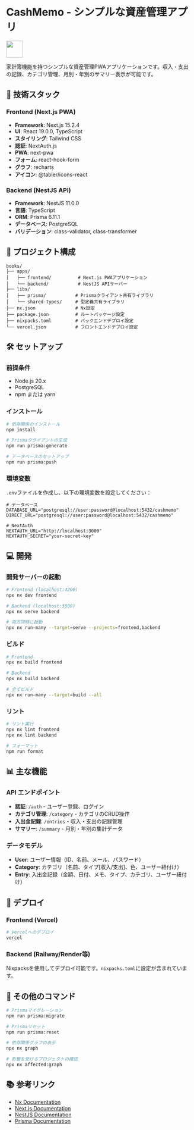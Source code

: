 # CashMemo - シンプルな資産管理アプリ

<a alt="CashMemo logo" href="https://books-frontend-mu-eight.vercel.app" target="_blank" rel="noreferrer"><img src="https://books-frontend-mu-eight.vercel.app/icons/icon-72x72.png" width="45"></a>

家計簿機能を持つシンプルな資産管理PWAアプリケーションです。収入・支出の記録、カテゴリ管理、月別・年別のサマリー表示が可能です。

## 🚀 技術スタック

### Frontend (Next.js PWA)

- **Framework**: Next.js 15.2.4
- **UI**: React 19.0.0, TypeScript
- **スタイリング**: Tailwind CSS
- **認証**: NextAuth.js
- **PWA**: next-pwa
- **フォーム**: react-hook-form
- **グラフ**: recharts
- **アイコン**: @tabler/icons-react

### Backend (NestJS API)

- **Framework**: NestJS 11.0.0
- **言語**: TypeScript
- **ORM**: Prisma 6.11.1
- **データベース**: PostgreSQL
- **バリデーション**: class-validator, class-transformer

## 📁 プロジェクト構成

```
books/
├── apps/
│   ├── frontend/          # Next.js PWAアプリケーション
│   └── backend/           # NestJS APIサーバー
├── libs/
│   ├── prisma/           # Prismaクライアント共有ライブラリ
│   └── shared-types/     # 型定義共有ライブラリ
├── nx.json               # Nx設定
├── package.json          # ルートパッケージ設定
├── nixpacks.toml         # バックエンドデプロイ設定
└── vercel.json           # フロントエンドデプロイ設定
```

## 🛠 セットアップ

### 前提条件

- Node.js 20.x
- PostgreSQL
- npm または yarn

### インストール

```bash
# 依存関係のインストール
npm install

# Prismaクライアントの生成
npm run prisma:generate

# データベースのセットアップ
npm run prisma:push
```

### 環境変数

`.env`ファイルを作成し、以下の環境変数を設定してください：

```env
# データベース
DATABASE_URL="postgresql://user:password@localhost:5432/cashmemo"
DIRECT_URL="postgresql://user:password@localhost:5432/cashmemo"

# NextAuth
NEXTAUTH_URL="http://localhost:3000"
NEXTAUTH_SECRET="your-secret-key"
```

## 💻 開発

### 開発サーバーの起動

```bash
# Frontend (localhost:4200)
npx nx dev frontend

# Backend (localhost:3000)
npx nx serve backend

# 両方同時に起動
npx nx run-many --target=serve --projects=frontend,backend
```

### ビルド

```bash
# Frontend
npx nx build frontend

# Backend
npx nx build backend

# 全てビルド
npx nx run-many --target=build --all
```

### リント

```bash
# リント実行
npx nx lint frontend
npx nx lint backend

# フォーマット
npm run format
```

## 📊 主な機能

### API エンドポイント

- **認証**: `/auth` - ユーザー登録、ログイン
- **カテゴリ管理**: `/category` - カテゴリのCRUD操作
- **入出金記録**: `/entries` - 収入・支出の記録管理
- **サマリー**: `/summary` - 月別・年別の集計データ

### データモデル

- **User**: ユーザー情報（ID、名前、メール、パスワード）
- **Category**: カテゴリ（名前、タイプ[収入/支出]、色、ユーザー紐付け）
- **Entry**: 入出金記録（金額、日付、メモ、タイプ、カテゴリ、ユーザー紐付け）

## 🚀 デプロイ

### Frontend (Vercel)

```bash
# Vercelへのデプロイ
vercel
```

### Backend (Railway/Render等)

Nixpacksを使用してデプロイ可能です。`nixpacks.toml`に設定が含まれています。

## 📝 その他のコマンド

```bash
# Prismaマイグレーション
npm run prisma:migrate

# Prismaリセット
npm run prisma:reset

# 依存関係グラフの表示
npx nx graph

# 影響を受けるプロジェクトの確認
npx nx affected:graph
```

## 📚 参考リンク

- [Nx Documentation](https://nx.dev)
- [Next.js Documentation](https://nextjs.org/docs)
- [NestJS Documentation](https://nestjs.com)
- [Prisma Documentation](https://www.prisma.io/docs)
